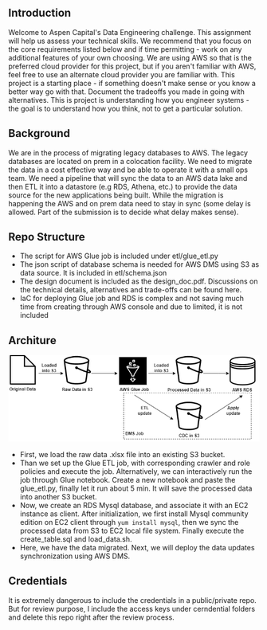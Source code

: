 ## Introduction
Welcome to Aspen Capital's Data Engineering challenge. This assignment will help us assess your technical skills. We recommend that you focus on the core requirements listed below and if time permitting - work on any additional features of your own choosing. We are using AWS so that is the preferred cloud provider for this project, but if you aren't familiar with AWS, feel free to use an alternate cloud provider you are familiar with. This project is a starting place - if something doesn't make sense or you know a better way go with that. Document the tradeoffs you made in going with alternatives. This is project is understanding how you engineer systems - the goal is to understand how you think, not to get a particular solution.

## Background
We are in the process of migrating legacy databases to AWS. The legacy databases are located on prem in a colocation facility. We need to migrate the data in a cost effective way and be able to operate it with a small ops team. We need a pipeline that will sync the data to an AWS data lake and then ETL it into a datastore (e.g RDS, Athena, etc.) to provide the data source for the new applications being built. While the migration is happening the AWS and on prem data need to stay in sync (some delay is allowed. Part of the submission is to decide what delay makes sense).

## Repo Structure
- The script for AWS Glue job is included under etl/glue_etl.py
- The json script of database schema is needed for AWS DMS using S3 as data source. It is included in etl/schema.json
- The design document is included as the design_doc.pdf. Discussions on the technical details, alternatives and trade-offs can be found here.
- IaC for deploying Glue job and RDS is complex and not saving much time from creating through AWS console and due to limited, it is not included 

## Architure
![alt text](arche.drawio.png "Architure Diagram for Data Migration")

- First, we load the raw data .xlsx file into an existing S3 bucket.
- Than we set up the Glue ETL job, with corresponding crawler and role policies and execute the job. Alternatively, we can interactively run the job through Glue notebook. Create a new notebook and paste the glue_etl.py, finally let it run about 5 min. It will save the processed data into another S3 bucket.
- Now, we create an RDS Mysql database, and associate it with an EC2 instance as client. After initialization, we first install Mysql community edition on EC2 client through ```yum install mysql```, then we sync the processed data from S3 to EC2 local file system. Finally execute the create_table.sql and load_data.sh.
- Here, we have the data migrated. Next, we will deploy the data updates synchronization using AWS DMS. 


## Credentials
It is extremely dangerous to include the credentials in a public/private repo. But for review purpose, I include the access keys under cerndential folders and delete this repo right after the review process.
